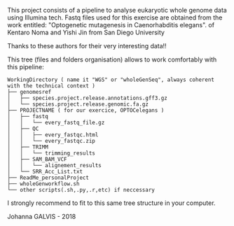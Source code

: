 This project consists of a pipeline
to analyse eukaryotic whole genome data using Illumina tech.
Fastq files used for this exercise
are obtained from the work entitled:
"Optogenetic mutagenesis in Caenorhabditis elegans".
of Kentaro Noma and Yishi Jin from San Diego University

Thanks to these authors for their very interesting data!!

This tree (files and folders organisation) allows to work comfortably with this pipeline:
```
WorkingDirectory ( name it "WGS" or "wholeGenSeq", always coherent with the technical context ) 
├── genomesref
│   ├── species.project.release.annotations.gff3.gz
│   └── species.project.release.genomic.fa.gz
├── PROJECTNAME ( for our exercice, OPTOCelegans )
│   ├── fastq
│   │   └── every_fastq_file.gz
│   ├── QC
│   │   ├── every_fastqc.html
│   │   └── every_fastqc.zip
│   ├── TRIMM
│   │   └── trimming_results
│   ├── SAM_BAM_VCF
│   │   └── alignement_results
│   └── SRR_Acc_List.txt
├── ReadMe_personalProject
├── wholeGenworkflow.sh
└── other scripts(.sh,.py,.r,etc) if neccessary
```
I strongly recommend to fit to this same tree structure in your computer.

Johanna GALVIS - 2018